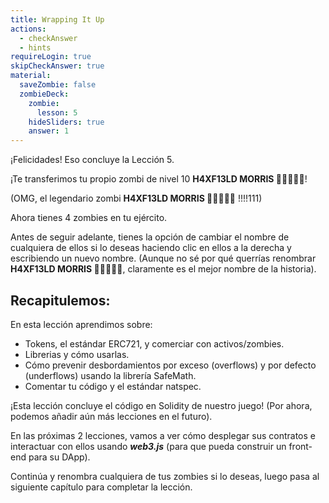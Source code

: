 ```yaml
---
title: Wrapping It Up
actions:
  - checkAnswer
  - hints
requireLogin: true
skipCheckAnswer: true
material:
  saveZombie: false
  zombieDeck:
    zombie:
      lesson: 5
    hideSliders: true
    answer: 1
---
```


¡Felicidades! Eso concluye la Lección 5.

¡Te transferimos tu propio zombi de nivel 10 **H4XF13LD MORRIS 💯💯😎💯💯**!

(OMG, el legendario zombi **H4XF13LD MORRIS 💯💯😎💯💯** !!!!111)

Ahora tienes 4 zombies en tu ejército.

Antes de seguir adelante, tienes la opción de cambiar el nombre de cualquiera de ellos si lo deseas haciendo clic en ellos a la derecha y escribiendo un nuevo nombre. (Aunque no sé por qué querrías renombrar **H4XF13LD MORRIS 💯💯😎💯💯**, claramente es el mejor nombre de la historia).

## Recapitulemos:

En esta lección aprendimos sobre:

- Tokens, el estándar ERC721, y comerciar con activos/zombies.
- Librerias y cómo usarlas.
- Cómo prevenir desbordamientos por exceso (overflows) y por defecto (underflows) usando la librería SafeMath.
- Comentar tu código y el estándar natspec.

¡Esta lección concluye el código en Solidity de nuestro juego! (Por ahora, podemos añadir aún más lecciones en el futuro).

En las próximas 2 lecciones, vamos a ver cómo desplegar sus contratos e interactuar con ellos usando _**web3.js**_ (para que pueda construir un front-end para su DApp).

Continúa y renombra cualquiera de tus zombies si lo deseas, luego pasa al siguiente capítulo para completar la lección.
